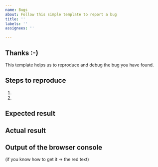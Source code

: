 ```yaml
---
name: Bugs
about: Follow this simple template to report a bug
title: ''
labels: ''
assignees: ''

---
```

## Thanks :-)

This template helps us to reproduce and debug the bug you have found.

## Steps to reproduce
1. 
2. 

## Expected result


## Actual result


## Output of the browser console
(if you know how to get it -> the red text)
